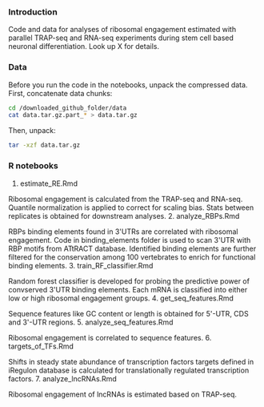 ### Introduction
Code and data for analyses of ribosomal engagement estimated with parallel TRAP-seq and RNA-seq experiments during stem cell based neuronal differentiation. Look up X for details.

### Data
Before you run the code in the notebooks, unpack the compressed data.
First, concatenate data chunks:
```bash
cd /downloaded_github_folder/data
cat data.tar.gz.part_* > data.tar.gz
```
Then, unpack:
```bash
tar -xzf data.tar.gz
```

### R notebooks
1. estimate_RE.Rmd

Ribosomal engagement is calculated from the TRAP-seq and RNA-seq. Quantile normalization is applied to correct for scaling bias. Stats between replicates is obtained for downstream analyses.
2. analyze_RBPs.Rmd

RBPs binding elements found in 3'UTRs are correlated with ribosomal engagement. Code in binding_elements folder is used to scan 3'UTR with RBP motifs from ATtRACT database. Identified binding elements are further filtered for the conservation among 100 vertebrates to enrich for functional binding elements.
3. train_RF_classifier.Rmd

Random forest classifier is developed for probing the predictive power of convserved 3'UTR binding elements. Each mRNA is classified into either low or high ribosomal engagement groups. 
4. get_seq_features.Rmd

Sequence features like GC content or length is obtained for 5'-UTR, CDS and 3'-UTR regions.
5. analyze_seq_features.Rmd

Ribosomal engagement is correlated to sequence features.
6. targets_of_TFs.Rmd

Shifts in steady state abundance of transcription factors targets defined in iRegulon database is calculated for translationally regulated transcription factors.
7. analyze_lncRNAs.Rmd

Ribosomal engagement of lncRNAs is estimated based on TRAP-seq.
